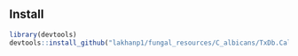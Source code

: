## Install
```R
library(devtools)
devtools::install_github("lakhanp1/fungal_resources/C_albicans/TxDb.Calbicans.SC5314.CGD.GFF")
```
